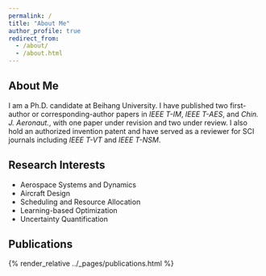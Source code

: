 ```yaml
---
permalink: /
title: "About Me"
author_profile: true
redirect_from:
  - /about/
  - /about.html
---
```


## About Me

I am a Ph.D. candidate at Beihang University. I have published two first-author or corresponding-author papers in *IEEE T-IM*, *IEEE T-AES*, and *Chin. J. Aeronaut.*, with one paper under revision and two under review. I also hold an authorized invention patent and have served as a reviewer for SCI journals including *IEEE T-VT* and *IEEE T-NSM*.

## Research Interests

- Aerospace Systems and Dynamics  
- Aircraft Design  
- Scheduling and Resource Allocation  
- Learning-based Optimization  
- Uncertainty Quantification  

## Publications

{% render_relative ../_pages/publications.html %}

